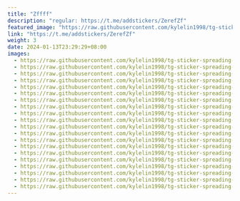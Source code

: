 ```yaml
---
title: "Zffff"
description: "regular: https://t.me/addstickers/ZerefZf"
featured_image: "https://raw.githubusercontent.com/kylelin1998/tg-sticker-spreading-worldwide-images/main/img/d8c15182-2c5a-4c1e-9532-7e511a6c0d38.jpg"
link: "https://t.me/addstickers/ZerefZf"
weight: 3
date: 2024-01-13T23:29:29+08:00
images:
  - https://raw.githubusercontent.com/kylelin1998/tg-sticker-spreading-worldwide-images/main/img/d8c15182-2c5a-4c1e-9532-7e511a6c0d38.jpg
  - https://raw.githubusercontent.com/kylelin1998/tg-sticker-spreading-worldwide-images/main/img/f9943fea-0b63-4ea0-bbb9-255a1e09759a.jpg
  - https://raw.githubusercontent.com/kylelin1998/tg-sticker-spreading-worldwide-images/main/img/f2a0b4ae-d4bf-4790-b204-354ccca7344f.jpg
  - https://raw.githubusercontent.com/kylelin1998/tg-sticker-spreading-worldwide-images/main/img/7fdb9e6a-0003-478e-8959-a193cfc75541.jpg
  - https://raw.githubusercontent.com/kylelin1998/tg-sticker-spreading-worldwide-images/main/img/8a207bd1-79f0-4f2a-b390-31be453e62ef.jpg
  - https://raw.githubusercontent.com/kylelin1998/tg-sticker-spreading-worldwide-images/main/img/7b69c366-3cbf-450d-ac81-d932c8585ca4.jpg
  - https://raw.githubusercontent.com/kylelin1998/tg-sticker-spreading-worldwide-images/main/img/488d5247-ab3d-4376-898d-15b0ecf4dc50.jpg
  - https://raw.githubusercontent.com/kylelin1998/tg-sticker-spreading-worldwide-images/main/img/610eb31b-9959-4ea6-a5e4-6fdb587bea69.jpg
  - https://raw.githubusercontent.com/kylelin1998/tg-sticker-spreading-worldwide-images/main/img/a36ad0d6-c06b-448a-8e87-9333a0bce9f3.jpg
  - https://raw.githubusercontent.com/kylelin1998/tg-sticker-spreading-worldwide-images/main/img/4d42e27a-2b09-4d96-a301-b6f130592dde.jpg
  - https://raw.githubusercontent.com/kylelin1998/tg-sticker-spreading-worldwide-images/main/img/0d18985d-63a8-4706-b50e-a127bb87d8ab.jpg
  - https://raw.githubusercontent.com/kylelin1998/tg-sticker-spreading-worldwide-images/main/img/940688f3-fce0-420f-9bf4-208dfa17e928.jpg
  - https://raw.githubusercontent.com/kylelin1998/tg-sticker-spreading-worldwide-images/main/img/927ab265-ddc6-443b-a28e-6cd553fdaf28.jpg
  - https://raw.githubusercontent.com/kylelin1998/tg-sticker-spreading-worldwide-images/main/img/4cff8729-e92b-494d-96c0-c87f2a3627e9.jpg
  - https://raw.githubusercontent.com/kylelin1998/tg-sticker-spreading-worldwide-images/main/img/1908a3ef-7131-48e6-bb62-8d204e6717ce.jpg
  - https://raw.githubusercontent.com/kylelin1998/tg-sticker-spreading-worldwide-images/main/img/3b1f3420-83d7-4e15-8e20-f3c1730163a3.jpg
  - https://raw.githubusercontent.com/kylelin1998/tg-sticker-spreading-worldwide-images/main/img/31d5cfa1-53b7-4619-974a-f08d3a90db4c.jpg
  - https://raw.githubusercontent.com/kylelin1998/tg-sticker-spreading-worldwide-images/main/img/70b160c0-9e09-43c6-94a4-d3cf8a315d18.jpg
  - https://raw.githubusercontent.com/kylelin1998/tg-sticker-spreading-worldwide-images/main/img/07f7bbc7-8f48-4fd5-af9a-2f7783713288.jpg
  - https://raw.githubusercontent.com/kylelin1998/tg-sticker-spreading-worldwide-images/main/img/94ff9997-7932-4dd5-8007-d33f72b18995.jpg
---
```

